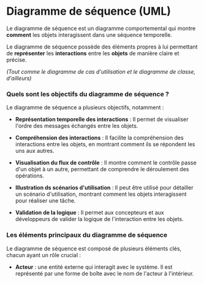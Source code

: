 # Diagramme de séquence (UML)

Le diagramme de séquence est un diagramme comportemental qui montre **comment** les objets interagissent dans une séquence temporelle.

 Le diagramme de séquence possède des éléments propres à lui permettant de **représenter** les **interactions** entre les **objets** de manière claire et précise. 
 
 *(Tout comme le diagramme de cas d'utilisation et le diagramme de classe, d'ailleurs)*

### Quels sont les objectifs du diagramme de séquence ?

Le diagramme de séquence a plusieurs objectifs, notamment :

- **Représentation temporelle des interactions** : Il permet de visualiser l'ordre des messages échangés entre les objets.

- **Compréhension des interactions** : Il facilite la compréhension des interactions entre les objets, en montrant comment ils se répondent les uns aux autres.

- **Visualisation du flux de contrôle** : Il montre comment le contrôle passe d'un objet à un autre, permettant de comprendre le déroulement des opérations.

- **Illustration ds scénarios d'utilisation** : Il peut être utilisé pour détailler un scénario d'utilisation, montrant comment les objets interagissent pour réaliser une tâche.

- **Validation de la logique** : Il permet aux concepteurs et aux développeurs de valider la logique de l'interaction entre les objets.

### Les éléments principaux du diagramme de séquence

Le diagramme de séquence est composé de plusieurs éléments clés, chacun ayant un rôle crucial :

- **Acteur** : une entité externe qui interagit avec le système. Il est représenté par une forme de boîte avec le nom de l'acteur à l'intérieur.

 